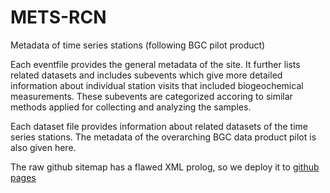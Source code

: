 # METS-RCN
Metadata of time series stations (following BGC pilot product)

Each eventfile provides the general metadata of the site. It further lists related datasets and includes subevents which give more detailed information about individual station visits that included biogeochemical measurements.
These subevents are categorized accoring to similar methods applied for collecting and analyzing the samples. 


Each dataset file provides information about related datasets of the time series stations. The metadata of the overarching BGC data product pilot is also given here.

The raw github sitemap has a flawed XML prolog, so we deploy it to [github pages](https://mets-rcn.github.io/METS-RCN/sitemap.xml)



